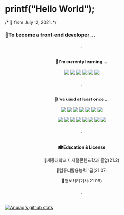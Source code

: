 # printf("Hello World"); 
/* 👋 from July 12, 2021. */

### :triangular_flag_on_post:To become a front-end developer ...

<div align="center" width="50">

###### .
  
#### 🌱I'm currenty learning ...
<img src="https://img.shields.io/badge/GitHub-181717.svg?&style=for-the-badge&logo=GitHub&logoColor=white"/> <img src ="https://img.shields.io/badge/HTML5-E34F26.svg?&style=for-the-badge&logo=HTML5&logoColor=white"/> <img src ="https://img.shields.io/badge/CSS3-1572B6.svg?&style=for-the-badge&logo=CSS3&logoColor=white"/> <img src ="https://img.shields.io/badge/Atom-66595C.svg?&style=for-the-badge&logo=Atom&logoColor=white"/> <img src="https://img.shields.io/badge/Git-F05032.svg?&style=for-the-badge&logo=Git&logoColor=white"/> <img src="https://img.shields.io/badge/PHP-777BB4.svg?&style=for-the-badge&logo=PHP&logoColor=white"/>

###### .
  
  </div>
 
 <div align="center" width="50">
  
#### 🤔I've used at least once ...
<img src="https://img.shields.io/badge/C-A8B9CC.svg?&style=for-the-badge&logo=C&logoColor=white"/> <img src ="https://img.shields.io/badge/C++-00599c.svg?&style=for-the-badge&logo=C++&logoColor=white"/> <img src="https://img.shields.io/badge/CSharp-239120.svg?&style=for-the-badge&logo=CSharp&logoColor=white"/> <img src ="https://img.shields.io/badge/.NET-512BD4.svg?&style=for-the-badge&logo=.NET&logoColor=white"/> <img src ="https://img.shields.io/badge/Python-3776AB.svg?&style=for-the-badge&logo=Python&logoColor=white"/> <img src ="https://img.shields.io/badge/Java-007396c.svg?&style=for-the-badge&logo=Java&logoColor=white"/> <img src ="https://img.shields.io/badge/MySQL-4479A1.svg?&style=for-the-badge&logo=MySQL&logoColor=white"/> 
  
  <img src ="https://img.shields.io/badge/OpenGL-5586A4.svg?&style=for-the-badge&logo=OpenGL&logoColor=white"/> <img src ="https://img.shields.io/badge/Opencv-5C3EE8.svg?&style=for-the-badge&logo=OpenCV&logoColor=white"/> <img src="https://img.shields.io/badge/GitHub-181717.svg?&style=for-the-badge&logo=GitHub&logoColor=white"/> <img src ="https://img.shields.io/badge/HTML5-E34F26.svg?&style=for-the-badge&logo=HTML5&logoColor=white"/> <img src ="https://img.shields.io/badge/CSS3-1572B6.svg?&style=for-the-badge&logo=CSS3&logoColor=white"/> <img src ="https://img.shields.io/badge/Atom-66595C.svg?&style=for-the-badge&logo=Atom&logoColor=white"/> <img src="https://img.shields.io/badge/Git-F05032.svg?&style=for-the-badge&logo=Git&logoColor=white"/> <img src="https://img.shields.io/badge/PHP-777BB4.svg?&style=for-the-badge&logo=PHP&logoColor=white"/>

###### .
  
  </div>
    
<div align="center" width="50">

#### :mortar_board:Education & License

:checkered_flag:세종대학교 디지털콘텐츠학과 졸업(21.2)

:checkered_flag:컴퓨터활용능력 1급(21.07)

:checkered_flag:정보처리기사(21.08)

###### .
  
  </div>
  
  [![Anurag's github stats](https://github-readme-stats.vercel.app/api?username=bigwon9999)](https://github.com/anuraghazra/github-readme-stats)
<!---
Here are some ideas to get you started:

- 🔭 I’m currently working on ...
- 🌱 I’m currently learning ...
- 👯 I’m looking to collaborate on ...
- 🤔 I’m looking for help with ...
- 💬 Ask me about ...
- 📫 How to reach me: ...
- 😄 Pronouns: ...
- ⚡ Fun fact: ...
--->

